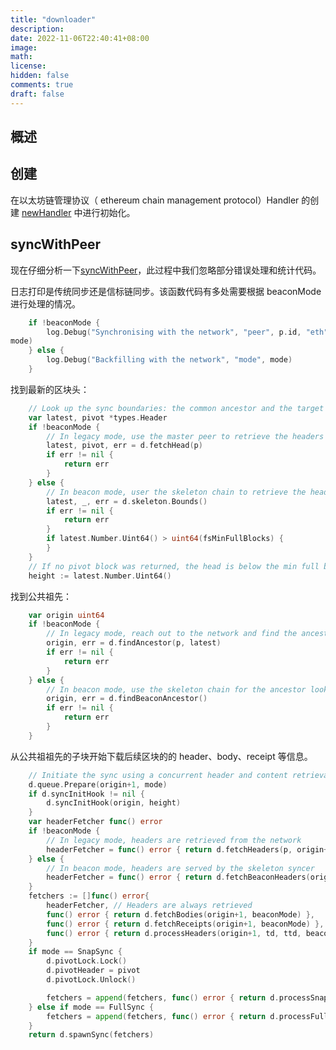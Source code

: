 ```yaml
---
title: "downloader"
description:
date: 2022-11-06T22:40:41+08:00
image:
math:
license:
hidden: false
comments: true
draft: false
---
```


## 概述

## 创建

在以太坊链管理协议（ ethereum chain management protocol）Handler 的创建 [newHandler](https://github.com/ethereum/go-ethereum/blob/c4a662176ec11b9d5718904ccefee753637ab377/eth/handler.go#L195) 中进行初始化。


## syncWithPeer

现在仔细分析一下[syncWithPeer](https://github.com/ethereum/go-ethereum/blob/c4a662176ec11b9d5718904ccefee753637ab377/eth/downloader/downloader.go#L448)，此过程中我们忽略部分错误处理和统计代码。

日志打印是传统同步还是信标链同步。该函数代码有多处需要根据 beaconMode 进行处理的情况。

```go
    if !beaconMode {
        log.Debug("Synchronising with the network", "peer", p.id, "eth", p.version, "head", hash, "td", td, "mode",
mode)
    } else {
        log.Debug("Backfilling with the network", "mode", mode)
    }
```

找到最新的区块头：

```go
    // Look up the sync boundaries: the common ancestor and the target block
    var latest, pivot *types.Header
    if !beaconMode {
        // In legacy mode, use the master peer to retrieve the headers from
        latest, pivot, err = d.fetchHead(p)
        if err != nil {
            return err
        }
    } else {
        // In beacon mode, user the skeleton chain to retrieve the headers from
        latest, _, err = d.skeleton.Bounds()
        if err != nil {
            return err
        }
        if latest.Number.Uint64() > uint64(fsMinFullBlocks) {
        }
    }
    // If no pivot block was returned, the head is below the min full block
    height := latest.Number.Uint64()
```

找到公共祖先：

```go
    var origin uint64
    if !beaconMode {
        // In legacy mode, reach out to the network and find the ancestor
        origin, err = d.findAncestor(p, latest)
        if err != nil {
            return err
        }
    } else {
        // In beacon mode, use the skeleton chain for the ancestor lookup
        origin, err = d.findBeaconAncestor()
        if err != nil {
            return err
        }
    }
```

从公共祖祖先的子块开始下载后续区块的的 header、body、receipt 等信息。

```go
    // Initiate the sync using a concurrent header and content retrieval algorithm
    d.queue.Prepare(origin+1, mode)
    if d.syncInitHook != nil {
        d.syncInitHook(origin, height)
    }
    var headerFetcher func() error
    if !beaconMode {
        // In legacy mode, headers are retrieved from the network
        headerFetcher = func() error { return d.fetchHeaders(p, origin+1, latest.Number.Uint64()) }
    } else {
        // In beacon mode, headers are served by the skeleton syncer
        headerFetcher = func() error { return d.fetchBeaconHeaders(origin + 1) }
    }
    fetchers := []func() error{
        headerFetcher, // Headers are always retrieved
        func() error { return d.fetchBodies(origin+1, beaconMode) },   // Bodies are retrieved during normal and snap sync
        func() error { return d.fetchReceipts(origin+1, beaconMode) }, // Receipts are retrieved during snap sync
        func() error { return d.processHeaders(origin+1, td, ttd, beaconMode) },
    }
    if mode == SnapSync {
        d.pivotLock.Lock()
        d.pivotHeader = pivot
        d.pivotLock.Unlock()

        fetchers = append(fetchers, func() error { return d.processSnapSyncContent() })
    } else if mode == FullSync {
        fetchers = append(fetchers, func() error { return d.processFullSyncContent(ttd, beaconMode) })
    }
    return d.spawnSync(fetchers)
```
